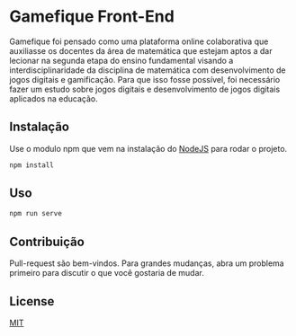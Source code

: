 # Gamefique Front-End

Gamefique foi pensado como uma plataforma online colaborativa que auxiliasse os docentes da área de matemática que estejam aptos a dar lecionar na segunda etapa do ensino fundamental visando a interdisciplinaridade da disciplina de matemática com desenvolvimento de jogos digitais e gamificação. Para que isso fosse possível, foi necessário fazer um estudo sobre jogos digitais e desenvolvimento de jogos digitais aplicados na educação.


## Instalação

Use o modulo npm que vem na instalação do [NodeJS](https://nodejs.org/en/) para rodar o projeto.

```bash
npm install
```

## Uso

```bash
npm run serve
```

## Contribuição
Pull-request são bem-vindos. Para grandes mudanças, abra um problema primeiro para discutir o que você gostaria de mudar.

## License
[MIT](https://choosealicense.com/licenses/mit/)
